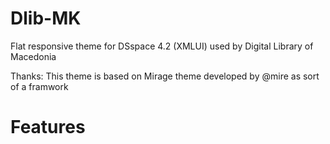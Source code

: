 Dlib-MK
=============
Flat responsive theme for DSspace 4.2 (XMLUI) used by Digital Library of Macedonia

Thanks: This theme is based on Mirage theme developed by @mire as sort of a framwork

Features
=============
